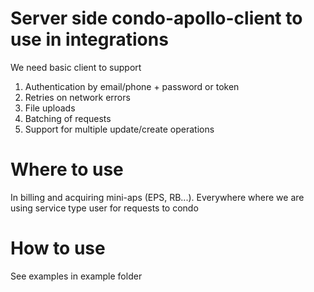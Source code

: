 # Server side condo-apollo-client to use in integrations
We need basic client to support

1. Authentication by email/phone + password or token
2. Retries on network errors
2. File uploads
3. Batching of requests
4. Support for multiple update/create operations

# Where to use

In billing and acquiring mini-aps (EPS, RB...). Everywhere where we are using service type user for requests to condo

# How to use
See examples in example folder
